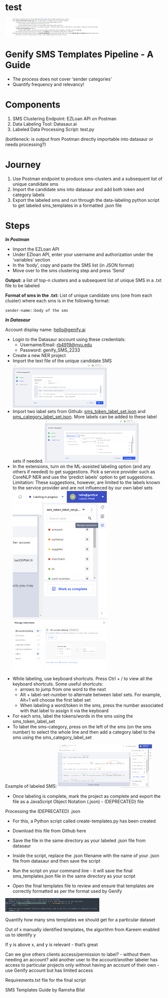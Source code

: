 # test

<img
  src="/images/Screenshot_20221029_095552.png"
  alt="Alt text"
  title="Optional title"
  style="display: inline-block; margin: 0 auto; max-width: 300px">

# Genify SMS Templates Pipeline - A Guide

* The process does not cover ‘sender categories’
* Quantify frequency and relevancy!

# Components

1. SMS Clustering Endpoint: EZLoan API on Postman
1. Data Labeling Tool: Datasaur.ai
1. Labeled Data Processing Script: test.py

(bottleneck: is output from Postman directly importable into datasaur or needs processing?)

# Journey

1. Use Postman endpoint to produce sms-clusters and a subsequent list of unique candidate sms
1. Import the candidate sms into datasaur and add both token and category labels
1. Export the labeled sms and run through the data-labeling python script to get labeled sms\_templates in a formatted .json file

# Steps

**_In Postman_**

* Import the EZLoan API
* Under EZloan API, enter your username and authorization under the ‘variables’ section
* In the ‘body’, copy and paste the SMS list (in JSON format)
* Move over to the sms clustering step and press ‘Send’

**Output:** a list of top-n clusters and a subsequent list of unique SMS in a .txt file to be labeled

**Format of sms in the .txt:** List of unique candidate sms (one from each cluster) where each sms is in the following format:

    sender-name::body of the sms

**_In Datasaur_**

Account display name: hello@genify.ai

* Login to the Datasaur account using these credentials:
    *  Username/Email: rb4919@nyu.edu
    *  Password: genify\_SMS\_2233
* Create a new NER project
* Import the text file of the unique candidate SMS
<img
  src="/images/1.png"
  alt="Alt text"
  title="Optional title"
  style="display: inline-block; margin: 0 auto; max-width: 300px">  
* Import two label sets from Github: [sms\_token\_label\_set.json](https://github.com/genifyai/sms-labeling/blob/main/sms_token_label_set.json) and [sms\_category\_label\_set.json](https://github.com/genifyai/sms-labeling/blob/main/sms_category_label_set.json). More labels can be added to these label sets if needed.
<img
  src="/images/2.png"
  alt="Alt text"
  title="Optional title"
  style="display: inline-block; margin: 0 auto; max-width: 300px">
* In the extensions, turn on the ML-assisted labeling option (and any others if needed) to get suggestions. Pick a service provider such as CoreNLP NER and use the ‘predict labels’ option to get suggestions. Limitation: These suggestions, however, are limited to the labels known to the service provider and are not influenced by our own label sets
<img
  src="/images/3.png"
  alt="Alt text"
  title="Optional title"
  style="display: inline-block; margin: 0 auto; max-width: 300px">
  <img
  src="/images/4.png"
  alt="Alt text"
  title="Optional title"
  style="display: inline-block; margin: 0 auto; max-width: 300px">
* While labeling, use keyboard shortcuts. Press Ctrl + / to view all the keyboard shortcuts. Some useful shortcuts:
    * arrows to jump from one word to the next
    * Alt + label-set-number to alternate between label sets. For example, Alt+1 will choose the first label set
    * When labeling a word/token in the sms, press the number associated with that label to assign it via the keyboard
* For each sms, label the tokens/words in the sms using the sms\_token\_label\_set
* To label the sms-category, press on the left of the sms (on the sms number) to select the whole line and then add a category label to the sms using the  sms\_category\_label\_set

Example of labeled SMS:
<img
  src="/images/5.png"
  alt="Alt text"
  title="Optional title"
  style="display: inline-block; margin: 0 auto; max-width: 300px">

* Once labeling is complete, mark the project as complete and export the file as a JavaScript Object Notation (.json) - (DEPRECATED) file

Processing the (DEPRECATED) .json

* For this, a Python script called create-templates.py has been created
* Download this file from Github here
* Save the file in the same directory as your labeled .json file from datasaur
* Inside the script, replace the .json filename with the name of your .json file from datasaur and then save the script


* Run the script on your command line - it will save the final sms\_templates.json file in the same directory as your script
* Open the final templates file to review and ensure that templates are correctly formatted as per the format used by Genify

<img
  src="/images/6.png"
  alt="Alt text"
  title="Optional title"
  style="display: inline-block; margin: 0 auto; max-width: 300px">




Quantify how many sms templates we should get for a particular dataset

Out of x manually identified templates, the algorithm from Kareem enabled us to identify y

If y is above x, and y is relevant - that’s great

Can we give others clients access/permission to label? - without them needing an account? add another user to the account/another labeler has access to particular projects only without having an account of their own - use Genify account but has limited access

Requirements.txt file for the final script

SMS Templates Guide by Ramsha Bilal
